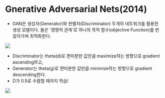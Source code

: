 # Gnerative Adversarial Nets(2014)
* GAN은 생성자(Generator)와 판별자(Discriminator) 두개의 네트워크를 활용한 생성 모델이다. 둘은 '경쟁적 관계'로 하나의 목적 함수(objective Function)를 번갈아가며 최적화한다. 

![](https://postfiles.pstatic.net/MjAyMjAzMDRfMTgw/MDAxNjQ2MzkxNDUwMTcx.fkKprptQHwWXoV1GyBFXz-MUj-yIIWPtHYnJeD3XZlYg.Z2ymxJGPpde6x-pBlJiLGX1wFa-wXYl0KoMerIr9Mr8g.JPEG.dldlsduq94/IMG_C9EAD9164EFD-1.jpeg?type=w773)

* Discriminator는 theta(d)로 편미분한 값만큼 maximize하는 방향으로 gradient ascending하고, 
* Generator는 theta(g)로 편미분한 값만큼 minimize하는 방향으로 gradient descending한다. 
* D가 0.5로 수렴할 때까지 학습!

![](https://postfiles.pstatic.net/MjAyMjAzMDRfMjcz/MDAxNjQ2MzkyMjMwNzM2.36NUkJrwoA3KC1VkTj9O10Wq8TJKvqB861jTSbqNzpgg.xMOaTjE58IFhFiPX8MTZxsSElLduobCnFgKHHVvxpaog.JPEG.dldlsduq94/IMG_46FFA1F495BA-1.jpeg?type=w773)
